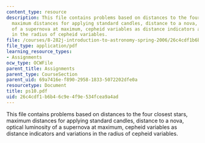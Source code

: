 ```yaml
---
content_type: resource
description: This file contains problems based on distances to the four closest stars,
  maximum distances for applying standard candles, distance to a nova, optical luminosity
  of a supernova at maximum, cepheid variables as distance indicators and variations
  in the radius of cepheid variables.
file: /courses/8-282j-introduction-to-astronomy-spring-2006/26c4cdf1b6b46c9e4f9e534fcea9a4ad_ps10.pdf
file_type: application/pdf
learning_resource_types:
- Assignments
ocw_type: OCWFile
parent_title: Assignments
parent_type: CourseSection
parent_uid: 69a7416e-f890-2958-1833-5072202dfe0a
resourcetype: Document
title: ps10.pdf
uid: 26c4cdf1-b6b4-6c9e-4f9e-534fcea9a4ad
---
```

This file contains problems based on distances to the four closest stars, maximum distances for applying standard candles, distance to a nova, optical luminosity of a supernova at maximum, cepheid variables as distance indicators and variations in the radius of cepheid variables.


